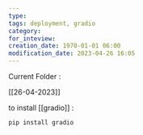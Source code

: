 ```yaml
---
type:  
tags: deployment, gradio
category: 
for_inteview: 
creation_date: 1970-01-01 06:00
modification_date: 2023-04-26 16:05
---
```



Current Folder : 




[[26-04-2023]]



to install [[gradio]] :

```shell
pip install gradio
```